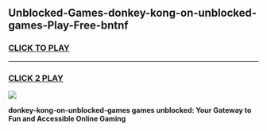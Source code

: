 
## Unblocked-Games-donkey-kong-on-unblocked-games-Play-Free-bntnf
<h3>
<a href="https://premium76.site?title=donkey-kong-on-unblocked-games&ref=22A">CLICK TO PLAY</a></h3>
<hr>

<h3>
<a href="https://premium76.site?title=donkey-kong-on-unblocked-games&ref=22A">CLICK 2 PLAY</a>
  
</h3>

<a href="https://premium76.site?title=donkey-kong-on-unblocked-games&ref=22A"><img src="https://clearcache.store/games.png"></a>


**donkey-kong-on-unblocked-games games unblocked: Your Gateway to Fun and Accessible Online Gaming**
